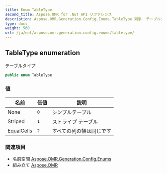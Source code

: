 ```yaml
---
title: Enum TableType
second_title: Aspose.OMR for .NET API リファレンス
description: Aspose.OMR.Generation.Config.Enums.TableType 列挙. テーブルタイプ
type: docs
weight: 560
url: /ja/net/aspose.omr.generation.config.enums/tabletype/
---
```

## TableType enumeration

テーブルタイプ

```csharp
public enum TableType
```

### 値

| 名前 | 価値 | 説明 |
| --- | --- | --- |
| None | `0` | シンプルテーブル |
| Striped | `1` | ストライプ テーブル |
| EqualCells | `2` | すべての列の幅は同じです |

### 関連項目

* 名前空間 [Aspose.OMR.Generation.Config.Enums](../../aspose.omr.generation.config.enums/)
* 組み立て [Aspose.OMR](../../)


